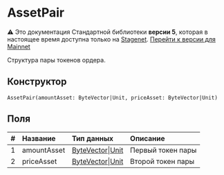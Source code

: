 # AssetPair

:warning: Это документация Стандартной библиотеки **версии 5**, которая в настоящее время доступна только на [Stagenet](/ru/blockchain/blockchain-network/). [Перейти к версии для Mainnet](/ru/ride/structures/common-structures/asset-pair)

Структура пары токенов ордера.

## Конструктор

``` ride
AssetPair(amountAsset: ByteVector|Unit, priceAsset: ByteVector|Unit)
```

## Поля

|   #   | Название | Тип данных | Описание |
| :--- | :--- | :--- | :--- |
| 1 | amountAsset | [ByteVector](/ru/ride/v5/data-types/byte-vector)&#124;[Unit](/ru/ride/v5/data-types/unit) | Первый токен пары |
| 2 | priceAsset | [ByteVector](/ru/ride/v5/data-types/byte-vector)&#124;[Unit](/ru/ride/v5/data-types/unit) | Второй токен пары |
